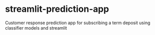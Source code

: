 # streamlit-prediction-app
Customer response prediction app for subscribing a term deposit using classifier models and streamlit
